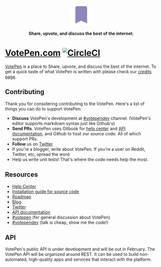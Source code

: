<p align="center">
  <p align="center">
    <img src="./public/imgs/votepen.png" alt="VotePen" height="72"
  </p>
  <p align="center">
    <b>
      Share, upvote, and discuss the best of the internet.
    </b>
  </p>
</p>

# [VotePen.com](https://votepen.com) [![CircleCI](https://circleci.com/gh/VotePen/Platform/tree/master.svg?style=svg)](https://circleci.com/gh/VotePen/Platform/tree/master)

[VotePen](https://votepen.com) is a place to Share, upvote, and discuss the best of the internet. To get a quick taste of what VotePen is written with please check our [credits page](https://votepen.com/credits).

## Contributing

Thank you for considering contributing to the VotePen. Here's a list of things you can do to support VotePen:

- **Discuss** VotePen's development at  [#votependev](https://votepen.com/c/votependev) channel. (VotePen's editor supports markdown syntax just like Github's)
- **Send PRs**. VotePen uses Gitbook for [help center](https://help.votepen.com) and [API documentation](https://api.votepen.com), and Github to host our source code. All of which support PRs. 
- **Follow** us on [Twitter](https://twitter.com/VotePen) 
- If you're a blogger, write about VotePen. If you're a user on Reddit, Twitter, etc, spread the word. 
- Help us write unit tests! That's where the code needs help the most. 

## Resources

- [Help Center](https://help.votepen.com)
- [Installation guide for source code](/installation.md)
- [Roadmap](https://github.com/VotePen/VotePen/projects/2)
- [Blog](https://medium.com/votepen/)
- [Twitter](https://twitter.com/VotePen)
- [API documentation](https://api.votepen.com)
- [#votepen](https://votepen.com/c/votepen) (for general discussion about VotePen)
- [#votependev](https://votepen.com/c/votependev) (talk is cheap, show me the code!)

## API

VotePen's public API is under development and will be out in February. The VotePen API will be organized around REST. It can be used to build non-automated, high-quality apps and services that interact with the platform.